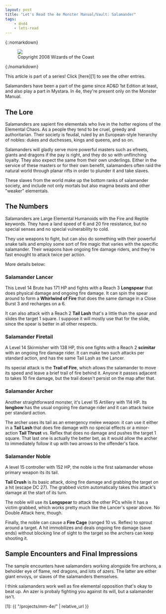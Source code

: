 ```yaml
---
layout: post
title: "Let's Read the 4e Monster Manual/Vault: Salamander"
tags:
    - dnd4
    - lets-read
---
```


{::nomarkdown}
<figure class="center">
  <img src="{{ "/assets/wir-mm-4e-salamander.png" | absolute_url }}"/>
  <figcaption>
    Copyright 2008 Wizards of the Coast
  </figcaption>
</figure>
{:/nomarkdown}

This article is part of a series! Click [here][1] to see the other entries.

Salamanders have been a part of the game since AD&D 1st Edition at least, and
also play a part in Mystara. In 4e, they're present only on the Monster Manual.

## The Lore

Salamanders are sapient fire elementals who live in the hotter regions of the
Elemental Chaos. As a people they tend to be cruel, greedy and
authoritarian. Their society is feudal, ruled by an European-style hierarchy of
nobles: dukes and duchesses, kings and queens, and so on.

Salamanders will gladly serve more powerful masters such as efreets, giants and
dragons if the pay is right, and they do so with unflinching loyalty. They also
expect the same from their own underlings. Either in the service of these
masters or for their own benefit, salamanders often raid the natural world
through planar rifts in order to plunder it and take slaves.

These slaves from the world make up the bottom ranks of salamander society, and
include not only mortals but also magma beasts and other "weaker" elementals.

## The Numbers

Salamanders are Large Elemental Humanoids with the Fire and Reptile
keywords. They have a land speed of 6 and 20 fire resistance, but no special
senses and no special vulnerability to cold.

They use weapons to fight, but can also do something with their powerful snake
tails and employ some sort of fire magic that varies with the specific
salamander. Their weapons have ongoing fire damage riders, and they're fast
enought to attack twice per action.

More details below:

### Salamander Lancer

This Level 14 Brute has 171 HP and fights with a Reach 3 **Longspear** that does
physical damage and ongoing fire damage. It can spin the spear around to form a
**Whirlwind of Fire** that does the same damage in a Close Burst 3 and recharges
on a 6.

It can also attack with a Reach 2 **Tail Lash** that's a little than the spear
and slides the target 1 square. I suppose it will mostly use that for the slide,
since the spear is better in all other respects.

### Salamander Firetail

A Level 14 Skirmisher with 138 HP, this one fights with a Reach 2 **scimitar**
with an ongoing fire damage rider. It can make two such attacks per standard
action, and has the same Tail Lash as the Lancer.

Its special attack is the **Trail of Fire**, which allows the salamander to move
its speed and leave a brief trail of fire behind it. Anyone it passes adjacent
to takes 10 fire damage, but the trail doesn't persist on the map after that.

### Salamander Archer

Another straightforward monster, it's Level 15 Artillery with 114 HP. Its
**longbow** has the usual ongoing fire damage rider and it can attack twice per
standard action.

The archer uses its tail as an emergency melee weapon: it can use it either in a
**Tail Lash** that does fire damage with no special effects or a minor-action
**Tail Thrust** vs. Reflex that does no damage and pushes the target 1
square. That last one is actually the better bet, as it would allow the archer
to immediately follow it up with two arrows to the offender's face.

### Salamander Noble

A level 15 controller with 152 HP, the noble is the first salamander whose
primary weapon its its tail.

**Tail Crush** is its basic attack, doing fire damage and grabbing the target on
a hit (escape DC 27). The grabbed victim automatically takes this attack's
damage at the start of its turn.

The noble will use its **Longspear** to attack the other PCs while it has a
victim grabbed, which works pretty much like the Lancer's spear above. No Double
Attack here, though.

Finally, the noble can cause a **Fire Cage** (ranged 10 vs. Reflex) to sprout
around a target. A hit immobilizes and deals ongoing fire damage (save ends)
without blocking line of sight to the target so the archers can keep shooting
it.

## Sample Encounters and Final Impressions

The sample encounters have salamanders working alongside fire archons, a
beholder eye of flame, red dragons, and lots of azers. The latter are either
giant envoys, or slaves of the salamanders themselves.

I think salamanders work well as fire elemental opposition that's okay to beat
up. An azer is probaly fighting you against its will, but a salamander isn't.

[1]: {{ "/projects/mm-4e/" | relative_url }}

